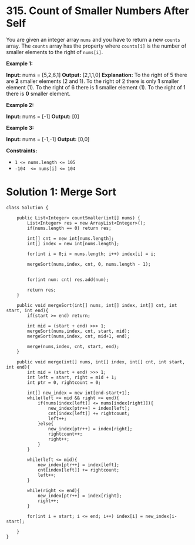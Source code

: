 # 315. Count of Smaller Numbers After Self
You are given an integer array  `nums`  and you have to return a new  `counts`  array. The  `counts`  array has the property where  `counts[i]`  is the number of smaller elements to the right of  `nums[i]`.

**Example 1:**

**Input:** nums = [5,2,6,1]
**Output:** [2,1,1,0]
**Explanation:**
To the right of 5 there are **2** smaller elements (2 and 1).
To the right of 2 there is only **1** smaller element (1).
To the right of 6 there is **1** smaller element (1).
To the right of 1 there is **0** smaller element.

**Example 2:**

**Input:** nums = [-1]
**Output:** [0]

**Example 3:**

**Input:** nums = [-1,-1]
**Output:** [0,0]

**Constraints:**

-   `1 <= nums.length <= 105`
-   `-104  <= nums[i] <= 104`


# Solution 1: Merge Sort
```
class Solution {
    
    public List<Integer> countSmaller(int[] nums) {
        List<Integer> res = new ArrayList<Integer>();
        if(nums.length == 0) return res;
        
        int[] cnt = new int[nums.length];
        int[] index = new int[nums.length];
        
        for(int i = 0;i < nums.length; i++) index[i] = i;
        
        mergeSort(nums,index, cnt, 0, nums.length - 1);
        
        
        for(int num: cnt) res.add(num);
        
        return res;
    }
    
    public void mergeSort(int[] nums, int[] index, int[] cnt, int start, int end){
        if(start >= end) return;
        
        int mid = (start + end) >>> 1;
        mergeSort(nums,index, cnt, start, mid);
        mergeSort(nums,index, cnt, mid+1, end);
        
        merge(nums,index, cnt, start, end);
    }
    
    public void merge(int[] nums, int[] index, int[] cnt, int start, int end){
        int mid = (start + end) >>> 1;
        int left = start, right = mid + 1;
        int ptr = 0, rightcount = 0;
        
        int[] new_index = new int[end-start+1];
        while(left <= mid && right <= end){
            if(nums[index[left]] <= nums[index[right]]){
                new_index[ptr++] = index[left];
                cnt[index[left]] += rightcount;
                left++;
            }else{
                new_index[ptr++] = index[right];
                rightcount++;
                right++;
            }
        }
        
        while(left <= mid){
            new_index[ptr++] = index[left];
            cnt[index[left]] += rightcount;
            left++;
        }
        
        while(right <= end){
            new_index[ptr++] = index[right];
            right++;
        }
        
        for(int i = start; i <= end; i++) index[i] = new_index[i-start];
        
    }
}
```